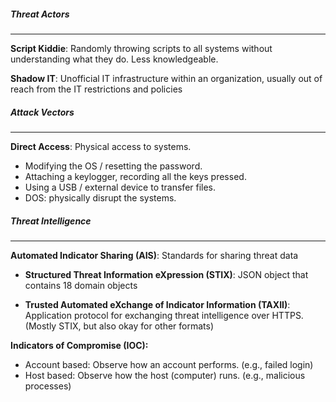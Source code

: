 ##### Threat Actors
---
**Script Kiddie**: Randomly throwing scripts to all systems without understanding what they do. Less knowledgeable.

**Shadow IT**: Unofficial IT infrastructure within an organization, usually out of reach from the IT restrictions and policies

##### Attack Vectors
---
**Direct Access**: Physical access to systems.
- Modifying the OS / resetting the password.
- Attaching a keylogger, recording all the keys pressed.
- Using a USB / external device to transfer files.
- DOS: physically disrupt the systems.

##### Threat Intelligence
---
**Automated Indicator Sharing (AIS)**: Standards for sharing threat data

- **Structured Threat Information eXpression (STIX)**: JSON object that contains 18 domain objects

- **Trusted Automated eXchange of Indicator Information (TAXII)**: Application protocol for exchanging threat intelligence over HTTPS. (Mostly STIX, but also okay for other formats)


**Indicators of Compromise (IOC):** 
- Account based: Observe how an account performs. (e.g., failed login)
- Host based: Observe how the host (computer) runs. (e.g., malicious processes)



